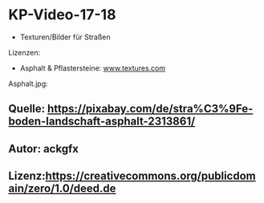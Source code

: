 # KP-Video-17-18
- Texturen/Bilder für Straßen 


Lizenzen: 
- Asphalt & Pflastersteine: www.textures.com

Asphalt.jpg:

## Quelle: https://pixabay.com/de/stra%C3%9Fe-boden-landschaft-asphalt-2313861/
## Autor: ackgfx
## Lizenz:https://creativecommons.org/publicdomain/zero/1.0/deed.de
